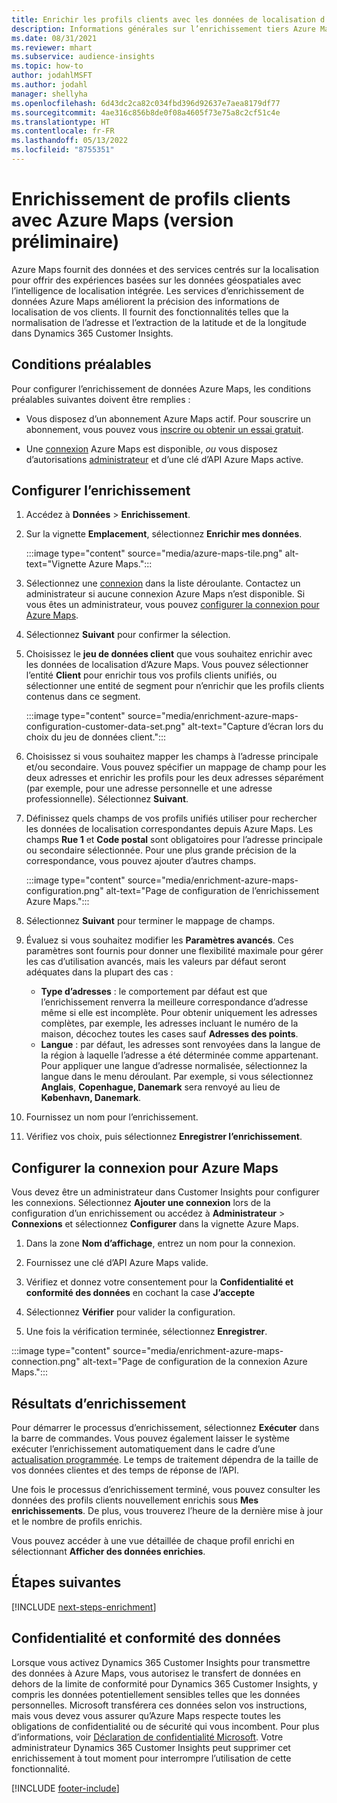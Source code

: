 ```yaml
---
title: Enrichir les profils clients avec les données de localisation d’Azure Maps
description: Informations générales sur l’enrichissement tiers Azure Maps.
ms.date: 08/31/2021
ms.reviewer: mhart
ms.subservice: audience-insights
ms.topic: how-to
author: jodahlMSFT
ms.author: jodahl
manager: shellyha
ms.openlocfilehash: 6d43dc2ca82c034fbd396d92637e7aea8179df77
ms.sourcegitcommit: 4ae316c856b8de0f08a4605f73e75a8c2cf51c4e
ms.translationtype: HT
ms.contentlocale: fr-FR
ms.lasthandoff: 05/13/2022
ms.locfileid: "8755351"
---
```

# <a name="enrichment-of-customer-profiles-with-azure-maps-preview"></a>Enrichissement de profils clients avec Azure Maps (version préliminaire)

Azure Maps fournit des données et des services centrés sur la localisation pour offrir des expériences basées sur les données géospatiales avec l’intelligence de localisation intégrée. Les services d’enrichissement de données Azure Maps améliorent la précision des informations de localisation de vos clients. Il fournit des fonctionnalités telles que la normalisation de l’adresse et l’extraction de la latitude et de la longitude dans Dynamics 365 Customer Insights.

## <a name="prerequisites"></a>Conditions préalables

Pour configurer l’enrichissement de données Azure Maps, les conditions préalables suivantes doivent être remplies :

- Vous disposez d’un abonnement Azure Maps actif. Pour souscrire un abonnement, vous pouvez vous [inscrire ou obtenir un essai gratuit](https://azure.microsoft.com/services/azure-maps/).

- Une [connexion](connections.md) Azure Maps est disponible, *ou* vous disposez d’autorisations [administrateur](permissions.md#admin) et d’une clé d’API Azure Maps active.

## <a name="configure-the-enrichment"></a>Configurer l’enrichissement

1. Accédez à **Données** > **Enrichissement**. 

1. Sur la vignette **Emplacement**, sélectionnez **Enrichir mes données**.

   :::image type="content" source="media/azure-maps-tile.png" alt-text="Vignette Azure Maps.":::

1. Sélectionnez une [connexion](connections.md) dans la liste déroulante. Contactez un administrateur si aucune connexion Azure Maps n’est disponible. Si vous êtes un administrateur, vous pouvez [configurer la connexion pour Azure Maps](#configure-the-connection-for-azure-maps). 

1. Sélectionnez **Suivant** pour confirmer la sélection.

1. Choisissez le **jeu de données client** que vous souhaitez enrichir avec les données de localisation d’Azure Maps. Vous pouvez sélectionner l’entité **Client** pour enrichir tous vos profils clients unifiés, ou sélectionner une entité de segment pour n’enrichir que les profils clients contenus dans ce segment.

    :::image type="content" source="media/enrichment-azure-maps-configuration-customer-data-set.png" alt-text="Capture d’écran lors du choix du jeu de données client.":::

1. Choisissez si vous souhaitez mapper les champs à l’adresse principale et/ou secondaire. Vous pouvez spécifier un mappage de champ pour les deux adresses et enrichir les profils pour les deux adresses séparément (par exemple, pour une adresse personnelle et une adresse professionnelle). Sélectionnez **Suivant**.

1. Définissez quels champs de vos profils unifiés utiliser pour rechercher les données de localisation correspondantes depuis Azure Maps. Les champs **Rue 1** et **Code postal** sont obligatoires pour l’adresse principale ou secondaire sélectionnée. Pour une plus grande précision de la correspondance, vous pouvez ajouter d’autres champs.

   :::image type="content" source="media/enrichment-azure-maps-configuration.png" alt-text="Page de configuration de l’enrichissement Azure Maps.":::

1. Sélectionnez **Suivant** pour terminer le mappage de champs.

1. Évaluez si vous souhaitez modifier les **Paramètres avancés**. Ces paramètres sont fournis pour donner une flexibilité maximale pour gérer les cas d’utilisation avancés, mais les valeurs par défaut seront adéquates dans la plupart des cas :
   - **Type d’adresses** : le comportement par défaut est que l’enrichissement renverra la meilleure correspondance d’adresse même si elle est incomplète. Pour obtenir uniquement les adresses complètes, par exemple, les adresses incluant le numéro de la maison, décochez toutes les cases sauf **Adresses des points**. 
   - **Langue** : par défaut, les adresses sont renvoyées dans la langue de la région à laquelle l’adresse a été déterminée comme appartenant. Pour appliquer une langue d’adresse normalisée, sélectionnez la langue dans le menu déroulant. Par exemple, si vous sélectionnez **Anglais**, **Copenhague, Danemark** sera renvoyé au lieu de **København, Danemark**.

1. Fournissez un nom pour l’enrichissement.

1. Vérifiez vos choix, puis sélectionnez **Enregistrer l’enrichissement**.

## <a name="configure-the-connection-for-azure-maps"></a>Configurer la connexion pour Azure Maps

Vous devez être un administrateur dans Customer Insights pour configurer les connexions. Sélectionnez **Ajouter une connexion** lors de la configuration d’un enrichissement ou accédez à **Administrateur** > **Connexions** et sélectionnez **Configurer** dans la vignette Azure Maps.

1. Dans la zone **Nom d’affichage**, entrez un nom pour la connexion.

1. Fournissez une clé d’API Azure Maps valide.

1. Vérifiez et donnez votre consentement pour la **Confidentialité et conformité des données** en cochant la case **J’accepte**

1. Sélectionnez **Vérifier** pour valider la configuration.

1. Une fois la vérification terminée, sélectionnez **Enregistrer**.

:::image type="content" source="media/enrichment-azure-maps-connection.png" alt-text="Page de configuration de la connexion Azure Maps.":::

## <a name="enrichment-results"></a>Résultats d’enrichissement

Pour démarrer le processus d’enrichissement, sélectionnez **Exécuter** dans la barre de commandes. Vous pouvez également laisser le système exécuter l’enrichissement automatiquement dans le cadre d’une [actualisation programmée](system.md#schedule-tab). Le temps de traitement dépendra de la taille de vos données clientes et des temps de réponse de l’API.

Une fois le processus d’enrichissement terminé, vous pouvez consulter les données des profils clients nouvellement enrichis sous **Mes enrichissements**. De plus, vous trouverez l’heure de la dernière mise à jour et le nombre de profils enrichis.

Vous pouvez accéder à une vue détaillée de chaque profil enrichi en sélectionnant **Afficher des données enrichies**.

## <a name="next-steps"></a>Étapes suivantes

[!INCLUDE [next-steps-enrichment](includes/next-steps-enrichment.md)]

## <a name="data-privacy-and-compliance"></a>Confidentialité et conformité des données

Lorsque vous activez Dynamics 365 Customer Insights pour transmettre des données à Azure Maps, vous autorisez le transfert de données en dehors de la limite de conformité pour Dynamics 365 Customer Insights, y compris les données potentiellement sensibles telles que les données personnelles. Microsoft transférera ces données selon vos instructions, mais vous devez vous assurer qu’Azure Maps respecte toutes les obligations de confidentialité ou de sécurité qui vous incombent. Pour plus d’informations, voir [Déclaration de confidentialité Microsoft](https://go.microsoft.com/fwlink/?linkid=396732).
Votre administrateur Dynamics 365 Customer Insights peut supprimer cet enrichissement à tout moment pour interrompre l’utilisation de cette fonctionnalité.

[!INCLUDE [footer-include](includes/footer-banner.md)]
